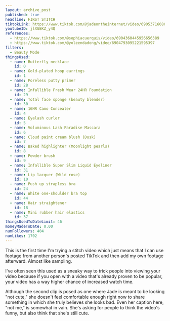 ```yaml
---
layout: archive_post
published: true
headline: FIRST STITCH
tiktokLink: https://www.tiktok.com/@jadeontheinternet/video/6905371608060267781
youtubeID: jlXGEKZ_y4Q
references:
  - https://www.tiktok.com/@sophiacuerquis/video/6904360445956656389
  - https://www.tiktok.com/@yoleendadong/video/6904793095221595397
filters:
  - Beauty Mode
thingsUsed:
  - name: Butterfly necklace
    id: 0
  - name: Gold-plated hoop earrings
    id: 1
  - name: Poreless putty primer
    id: 28
  - name: Infallible Fresh Wear 24HR Foundation
    id: 29
  - name: Total face sponge (beauty blender)
    id: 30
  - name: 16HR Camo Concealer
    id: 4
  - name: Eyelash curler
    id: 5
  - name: Voluminous Lash Paradise Mascara
    id: 6
  - name: Cloud paint cream blush (Dusk)
    id: 7
  - name: Baked highlighter (Moonlight pearls)
    id: 8
  - name: Powder brush
    id: 9
  - name: Infallible Super Slim Liquid Eyeliner
    id: 31
  - name: Lip lacquer (Wild rose)
    id: 10
  - name: Push up strapless bra
    id: 24
  - name: White one-shoulder bra top
    id: 44
  - name: Hair straightener
    id: 18
  - name: Mini rubber hair elastics
    id: 37
thingsUsedToDateLimit: 46
moneyMadeToDate: 0.00
numFollowers: 404
numLikes: 1702
---
```


This is the first time I'm trying a stitch video which just means that I can use footage from another person's posted TikTok and then add my own footage afterward. Almost like sampling.

I've often seen this used as a sneaky way to trick people into viewing your video because if you open with a video that's already proven to be popular, your video has a way higher chance of increased watch time.

Although the second clip is posed as one where Jade is meant to be looking "not cute," she doesn't feel comfortable enough right now to share something in which she truly believes she looks bad. Even her caption here, "not me," is somewhat in vain. She's asking for people to think the video's funny, but also think that she's still cute.
